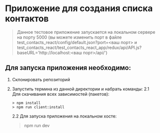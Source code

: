 # Приложение для создания списка контактов

> Данное тестовое приложение запускается на локальном сервере на порту 5000 (вы можете изменить порт в файле test_contacts_react/config/default.json?port=<ваш порт> и test_contacts_react/test_contacts_react_app/redux/api/API.js?baseURL='http://localhost:<ваш порт>/api/')

## Для запуска приложения необходимо:

1.  Склонировать репозиторий
2.  Запустить термина из данной директории и набрать команды:
    2.1 Для скачивания всех зависимостей (пакетов):

        > npm install
        > npm run client:install

    2.2 Для запуска приложения на локальном хосте:

    > npm run dev
